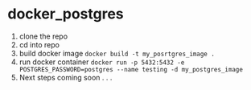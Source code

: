 # docker_postgres

1. clone the repo
2. cd into repo
3. build docker image `docker build -t my_posrtgres_image .`
4. run docker container `docker run -p 5432:5432 -e POSTGRES_PASSWORD=postgres --name testing -d my_postgres_image`
5. Next steps coming soon . . . 

